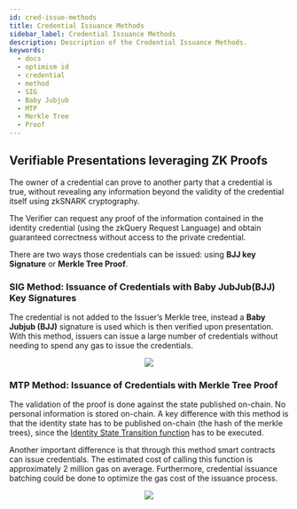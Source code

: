 ```yaml
---
id: cred-issue-methods
title: Credential Issuance Methods
sidebar_label: Credential Issuance Methods
description: Description of the Credential Issuance Methods.
keywords:
  - docs
  - optimism id
  - credential
  - method
  - SIG
  - Baby Jubjub
  - MTP
  - Merkle Tree
  - Proof
---
```


## Verifiable Presentations leveraging ZK Proofs

The owner of a credential can prove to another party that a credential is true, without revealing any information beyond the validity of the credential itself using zkSNARK cryptography.

The Verifier can request any proof of the information contained in the identity credential (using the zkQuery Request Language) and obtain guaranteed correctness without access to the private credential.

There are two ways those credentials can be issued: using **BJJ key Signature** or **Merkle Tree Proof**.

### SIG Method: Issuance of Credentials with Baby JubJub(BJJ) Key Signatures

The credential is not added to the Issuer’s Merkle tree, instead a **Baby Jubjub (BJJ)** signature is used which is then verified upon presentation. With this method, issuers can issue a large number of credentials without needing to spend any gas to issue the credentials.

<div align="center">
<img src= {useBaseUrl("img/babyjubjub.png")} align="center" />
</div>

### MTP Method: Issuance of Credentials with Merkle Tree Proof

The validation of the proof is done against the state published on-chain. No personal information is stored on-chain. A key difference with this method is that the identity state has to be published on-chain (the hash of the merkle trees), since the [Identity State Transition function](https://docs.iden3.io/protocol/spec/#identity-state-update) has to be executed.

Another important difference is that through this method smart contracts can issue credentials. The estimated cost of calling this function is approximately 2 million gas on average. Furthermore, credential issuance batching could be done to optimize the gas cost of the issuance process.

<div align="center">
<img src= {useBaseUrl("img/mtp.png")} align="center" />
</div>

